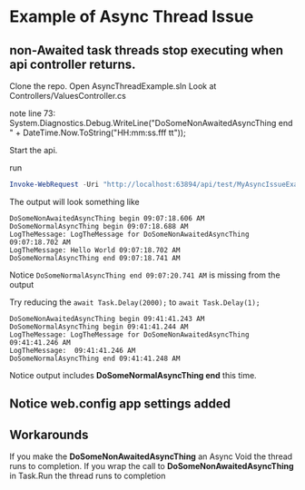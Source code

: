 # Example of Async Thread Issue
## non-Awaited task threads stop executing when api controller returns.
Clone the repo. 
Open AsyncThreadExample.sln
Look at Controllers/ValuesController.cs

note line 73: System.Diagnostics.Debug.WriteLine("DoSomeNonAwaitedAsyncThing end " + DateTime.Now.ToString("HH:mm:ss.fff tt"));

Start the api.

run
```powershell  
Invoke-WebRequest -Uri "http://localhost:63894/api/test/MyAsyncIssueExample" -Body "{ Message: 'Hello World' }" -Method Post 
```
The output will look something like 
```
DoSomeNonAwaitedAsyncThing begin 09:07:18.606 AM
DoSomeNormalAsyncThing begin 09:07:18.688 AM
LogTheMessage: LogTheMessage for DoSomeNonAwaitedAsyncThing 09:07:18.702 AM
LogTheMessage: Hello World 09:07:18.702 AM
DoSomeNormalAsyncThing end 09:07:18.741 AM
```
Notice ```DoSomeNormalAsyncThing end 09:07:20.741 AM``` is missing from the output

Try reducing the ``` await Task.Delay(2000); ``` to ```await Task.Delay(1); ```
```
DoSomeNonAwaitedAsyncThing begin 09:41:41.243 AM
DoSomeNormalAsyncThing begin 09:41:41.244 AM
LogTheMessage: LogTheMessage for DoSomeNonAwaitedAsyncThing 09:41:41.246 AM
LogTheMessage:  09:41:41.246 AM
DoSomeNormalAsyncThing end 09:41:41.248 AM
```
Notice output includes **DoSomeNormalAsyncThing end** this time.

## Notice web.config app settings added
  <appSettings>
    <add key="aspnet:UseTaskFriendlySynchronizationContext" value="true"/>
    <add key="aspnet:AllowAsyncDuringSyncStages" value="true"/>

## Workarounds
If you make the **DoSomeNonAwaitedAsyncThing** an Async Void the thread runs to completion.
If you wrap the call to **DoSomeNonAwaitedAsyncThing** in Task.Run the thread runs to completion

